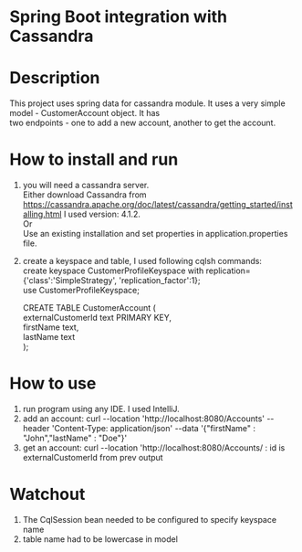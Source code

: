 Spring Boot integration with Cassandra
======================================

# Description
This project uses spring data for cassandra module. It uses a very simple model - CustomerAccount object. It has  
two endpoints - one to add a new account, another to get the account.

# How to install and run
1. you will need a cassandra server.  
Either download Cassandra from https://cassandra.apache.org/doc/latest/cassandra/getting_started/installing.html
I used version: 4.1.2.  
Or  
Use an existing installation and set properties in application.properties file.
2. create a keyspace and table, I used following cqlsh commands:  
   create keyspace CustomerProfileKeyspace with replication={'class':'SimpleStrategy', 'replication_factor':1};  
   use CustomerProfileKeyspace;  

   CREATE TABLE CustomerAccount (  
     externalCustomerId text PRIMARY KEY,  
     firstName text,  
     lastName text  
     );
# How to use
1. run program using any IDE. I used IntelliJ.
2. add an account:
   curl --location 'http://localhost:8080/Accounts' --header 'Content-Type: application/json' --data '{"firstName" : "John","lastName" : "Doe"}'  
3. get an account:
   curl --location 'http://localhost:8080/Accounts/<id> : id is externalCustomerId from prev output
# Watchout
1. The CqlSession bean needed to be configured to specify keyspace name
2. table name had to be lowercase in model